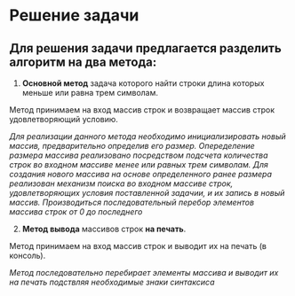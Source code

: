 # Решение задачи
## Для решения задачи предлагается разделить алгоритм на два метода:

1.  **Основной метод** задача которого найти строки длина которых меньше или равна трем символам.

Метод принимаем на вход массив строк и возвращает массив строк удовлетворяющий условию.

*Для реализации данного метода необходимо инициализировать новый массив, предварительно определив его размер. Опеределение размера массива реализовано посредством подсчета количества строк во входном массиве менее или равных трем символам.
Для создания нового массива на основе определенного ранее размера реализован механизм поиска во входном массиве строк, удовлетворяющих условия поставленной задачии, и их запись в новый массив. Производиться последовательный перебор элементов массива строк от 0 до последнего*


2. **Метод вывода** массивов строк **на печать**.

Метод принимаем на вход массив строк и выводит их на печать (в консоль).

*Метод последовательно перебирает элементы массива и выводит их на печать подствляя необходимые знаки синтаксиса*
